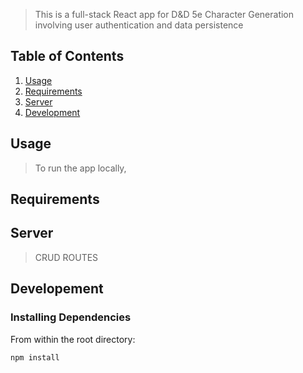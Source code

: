 > This is a full-stack React app for D&D 5e Character Generation involving user authentication and data persistence

## Table of Contents
1. [Usage](#Usage)
1. [Requirements](#Requirements)
1. [Server](#Server)
1. [Development](#Development)

## Usage

> To run the app locally,

## Requirements

## Server
> CRUD ROUTES

## Developement
### Installing Dependencies

From within the root directory:

```sh
npm install
```